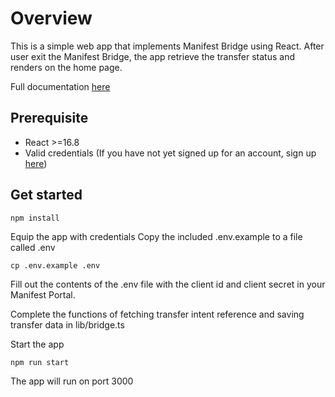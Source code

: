 # Overview

This is a simple web app that implements Manifest Bridge using React. After user exit the Manifest Bridge, the app retrieve the transfer status and renders on the home page.

Full documentation [here](https://manifest.stoplight.io/docs/documentation/199d301709248-embedding-bridge-inside-your-web-application#react)

## Prerequisite

- React >=16.8
- Valid credentials (If you have not yet signed up for an account, sign up [here](https://api.dashboard.usemanifest.com/))

## Get started

```
npm install
```

Equip the app with credentials
Copy the included .env.example to a file called .env

```
cp .env.example .env
```

Fill out the contents of the .env file with the client id and client secret in your Manifest Portal.

Complete the functions of fetching transfer intent reference and saving transfer data in lib/bridge.ts

Start the app

```
npm run start
```

The app will run on port 3000

